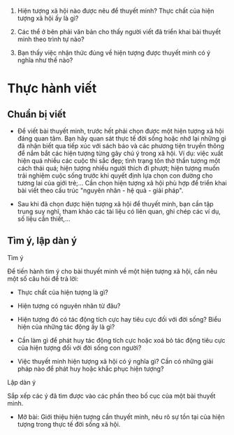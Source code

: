 1. Hiện tượng xã hội nào được nêu để thuyết minh? Thực chất của hiện tượng xã hội ấy là gì?

2. Các thể ở bên phải văn bản cho thấy người viết đã triển khai bài thuyết minh theo trình tự nào?

3. Bạn thấy việc nhận thức đúng về hiện tượng được thuyết minh có ý nghĩa như thế nào?

# Thực hành viết

## Chuẩn bị viết

- Để viết bài thuyết minh, trước hết phải chọn được một hiện tượng xã hội đáng quan tâm. Bạn hãy quan sát thực tế đời sống hoặc nhớ lại những gì đã nhận biết qua tiếp xúc với sách báo và các phương tiện truyền thông để nắm bắt các hiện tượng từng gây chú ý trong xã hội. Ví dụ: việc xuất hiện quá nhiều các cuộc thi sắc đẹp; tình trạng tôn thờ thần tượng một cách thái quá; hiện tượng nhiều người thích đi phượt; hiện tượng muốn trải nghiệm cuộc sống trước khi quyết định lựa chọn con đường cho tương lai của giới trẻ;... Cần chọn hiện tượng xã hội phù hợp để triển khai bài viết theo cấu trúc "nguyên nhân - hệ quả - giải pháp".

- Sau khi đã chọn được hiện tượng xã hội để thuyết minh, bạn cần tập trung suy nghĩ, tham khảo các tài liệu có liên quan, ghi chép các ví dụ, số liệu cần thiết,...

## Tìm ý, lập dàn ý

Tìm ý

Để tiến hành tìm ý cho bài thuyết minh về một hiện tượng xã hội, cần nêu một số câu hỏi để trả lời:

- Thực chất của hiện tượng là gì?

- Hiện tượng có nguyên nhân từ đâu?

- Hiện tượng đó có tác động tích cực hay tiêu cực đối với đời sống? Biểu hiện của những tác động ấy là gì?

- Cần làm gì để phát huy tác động tích cực hoặc xoá bỏ tác động tiêu cực của hiện tượng đối với đời sống con người?

- Việc thuyết minh hiện tượng xã hội có ý nghĩa gì? Cần có những giải pháp nào để phát huy hoặc khắc phục hiện tượng?

Lập dàn ý

Sắp xếp các ý đã tìm được vào các phần theo bố cục của một bài thuyết minh.

- Mở bài: Giới thiệu hiện tượng cần thuyết minh, nêu rõ sự tồn tại của hiện tượng trong thực tế đời sống xã hội.